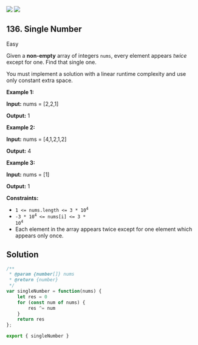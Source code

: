 [![](https://img.shields.io/github/stars/LeetCode-in-JavaScript/LeetCode-in-JavaScript?label=Stars&style=flat-square)](https://github.com/LeetCode-in-JavaScript/LeetCode-in-JavaScript)
[![](https://img.shields.io/github/forks/LeetCode-in-JavaScript/LeetCode-in-JavaScript?label=Fork%20me%20on%20GitHub%20&style=flat-square)](https://github.com/LeetCode-in-JavaScript/LeetCode-in-JavaScript/fork)

## 136\. Single Number

Easy

Given a **non-empty** array of integers `nums`, every element appears _twice_ except for one. Find that single one.

You must implement a solution with a linear runtime complexity and use only constant extra space.

**Example 1:**

**Input:** nums = [2,2,1]

**Output:** 1

**Example 2:**

**Input:** nums = [4,1,2,1,2]

**Output:** 4

**Example 3:**

**Input:** nums = [1]

**Output:** 1

**Constraints:**

*   <code>1 <= nums.length <= 3 * 10<sup>4</sup></code>
*   <code>-3 * 10<sup>4</sup> <= nums[i] <= 3 * 10<sup>4</sup></code>
*   Each element in the array appears twice except for one element which appears only once.

## Solution

```javascript
/**
 * @param {number[]} nums
 * @return {number}
 */
var singleNumber = function(nums) {
    let res = 0
    for (const num of nums) {
        res ^= num
    }
    return res
};

export { singleNumber }
```